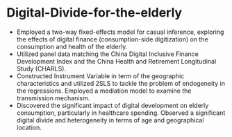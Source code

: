 # Digital-Divide-for-the-elderly

- Employed a two-way fixed-effects model for casual inference, exploring the effects of digital finance (consumption-side digitization) on the consumption and health of the elderly.
- Utilized panel data matching the China Digital Inclusive Finance Development Index and the China Health and Retirement Longitudinal Study (CHARLS).
- Constructed Instrument Variable in term of the geographic characteristics and utilized 2SLS to tackle the problem of endogeneity in the regressions. Employed a mediation model to examine the transmission mechanism.
- Discovered the significant impact of digital development on elderly consumption, particularly in healthcare spending. Observed a significant digital divide and heterogeneity in terms of age and geographical location.
